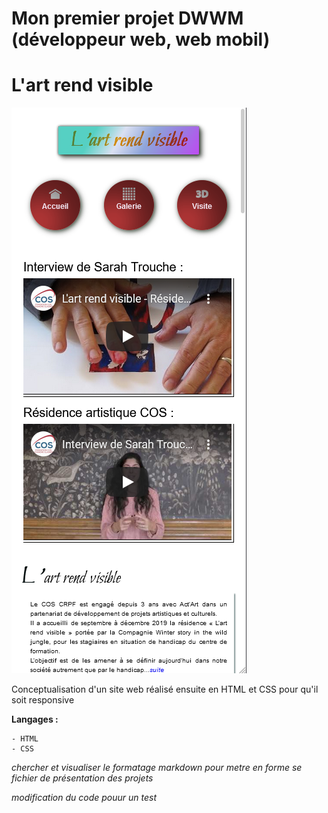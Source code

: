 # Mon premier projet DWWM (développeur web, web mobil) 
# L'art rend visible

![Instantané de mon accueil l'art rend visible](./img/preview.png)

Conceptualisation d'un site web réalisé ensuite en HTML et CSS pour qu'il soit responsive

**Langages :**

    - HTML
    - CSS

*chercher et visualiser le formatage markdown pour metre en forme se fichier de présentation des projets*

*modification du code pouur un test*